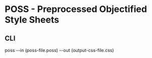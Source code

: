 # POSS - Preprocessed Objectified Style Sheets

## CLI


poss --in (poss-file.poss) --out (output-css-file.css)
